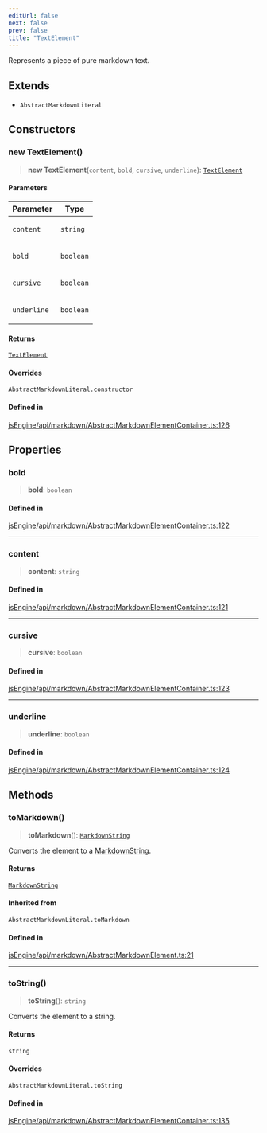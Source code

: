 ```yaml
---
editUrl: false
next: false
prev: false
title: "TextElement"
---
```


Represents a piece of pure markdown text.

## Extends

- `AbstractMarkdownLiteral`

## Constructors

### new TextElement()

> **new TextElement**(`content`, `bold`, `cursive`, `underline`): [`TextElement`](/obsidian-js-engine-plugin-docs/api/classes/textelement/)

#### Parameters

<table>
<thead>
<tr>
<th>Parameter</th>
<th>Type</th>
</tr>
</thead>
<tbody>
<tr>
<td>

`content`

</td>
<td>

`string`

</td>
</tr>
<tr>
<td>

`bold`

</td>
<td>

`boolean`

</td>
</tr>
<tr>
<td>

`cursive`

</td>
<td>

`boolean`

</td>
</tr>
<tr>
<td>

`underline`

</td>
<td>

`boolean`

</td>
</tr>
</tbody>
</table>

#### Returns

[`TextElement`](/obsidian-js-engine-plugin-docs/api/classes/textelement/)

#### Overrides

`AbstractMarkdownLiteral.constructor`

#### Defined in

[jsEngine/api/markdown/AbstractMarkdownElementContainer.ts:126](https://github.com/mProjectsCode/obsidian-js-engine-plugin/blob/b03cdc5d89f9f492e8ccbc5d6a798fe7e18efd5e/jsEngine/api/markdown/AbstractMarkdownElementContainer.ts#L126)

## Properties

### bold

> **bold**: `boolean`

#### Defined in

[jsEngine/api/markdown/AbstractMarkdownElementContainer.ts:122](https://github.com/mProjectsCode/obsidian-js-engine-plugin/blob/b03cdc5d89f9f492e8ccbc5d6a798fe7e18efd5e/jsEngine/api/markdown/AbstractMarkdownElementContainer.ts#L122)

***

### content

> **content**: `string`

#### Defined in

[jsEngine/api/markdown/AbstractMarkdownElementContainer.ts:121](https://github.com/mProjectsCode/obsidian-js-engine-plugin/blob/b03cdc5d89f9f492e8ccbc5d6a798fe7e18efd5e/jsEngine/api/markdown/AbstractMarkdownElementContainer.ts#L121)

***

### cursive

> **cursive**: `boolean`

#### Defined in

[jsEngine/api/markdown/AbstractMarkdownElementContainer.ts:123](https://github.com/mProjectsCode/obsidian-js-engine-plugin/blob/b03cdc5d89f9f492e8ccbc5d6a798fe7e18efd5e/jsEngine/api/markdown/AbstractMarkdownElementContainer.ts#L123)

***

### underline

> **underline**: `boolean`

#### Defined in

[jsEngine/api/markdown/AbstractMarkdownElementContainer.ts:124](https://github.com/mProjectsCode/obsidian-js-engine-plugin/blob/b03cdc5d89f9f492e8ccbc5d6a798fe7e18efd5e/jsEngine/api/markdown/AbstractMarkdownElementContainer.ts#L124)

## Methods

### toMarkdown()

> **toMarkdown**(): [`MarkdownString`](/obsidian-js-engine-plugin-docs/api/classes/markdownstring/)

Converts the element to a [MarkdownString](../../../../../obsidian-js-engine-plugin-docs/api/classes/markdownstring).

#### Returns

[`MarkdownString`](/obsidian-js-engine-plugin-docs/api/classes/markdownstring/)

#### Inherited from

`AbstractMarkdownLiteral.toMarkdown`

#### Defined in

[jsEngine/api/markdown/AbstractMarkdownElement.ts:21](https://github.com/mProjectsCode/obsidian-js-engine-plugin/blob/b03cdc5d89f9f492e8ccbc5d6a798fe7e18efd5e/jsEngine/api/markdown/AbstractMarkdownElement.ts#L21)

***

### toString()

> **toString**(): `string`

Converts the element to a string.

#### Returns

`string`

#### Overrides

`AbstractMarkdownLiteral.toString`

#### Defined in

[jsEngine/api/markdown/AbstractMarkdownElementContainer.ts:135](https://github.com/mProjectsCode/obsidian-js-engine-plugin/blob/b03cdc5d89f9f492e8ccbc5d6a798fe7e18efd5e/jsEngine/api/markdown/AbstractMarkdownElementContainer.ts#L135)
